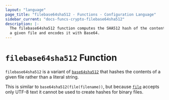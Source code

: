 ```yaml
---
layout: "language"
page_title: "filebase64sha512 - Functions - Configuration Language"
sidebar_current: "docs-funcs-crypto-filebase64sha512"
description: |-
  The filebase64sha512 function computes the SHA512 hash of the contents of
  a given file and encodes it with Base64.
---
```


# `filebase64sha512` Function

`filebase64sha512` is a variant of [`base64sha512`](./base64sha512.html)
that hashes the contents of a given file rather than a literal string.

This is similar to `base64sha512(file(filename))`, but
because [`file`](./file.html) accepts only UTF-8 text it cannot be used to
create hashes for binary files.
